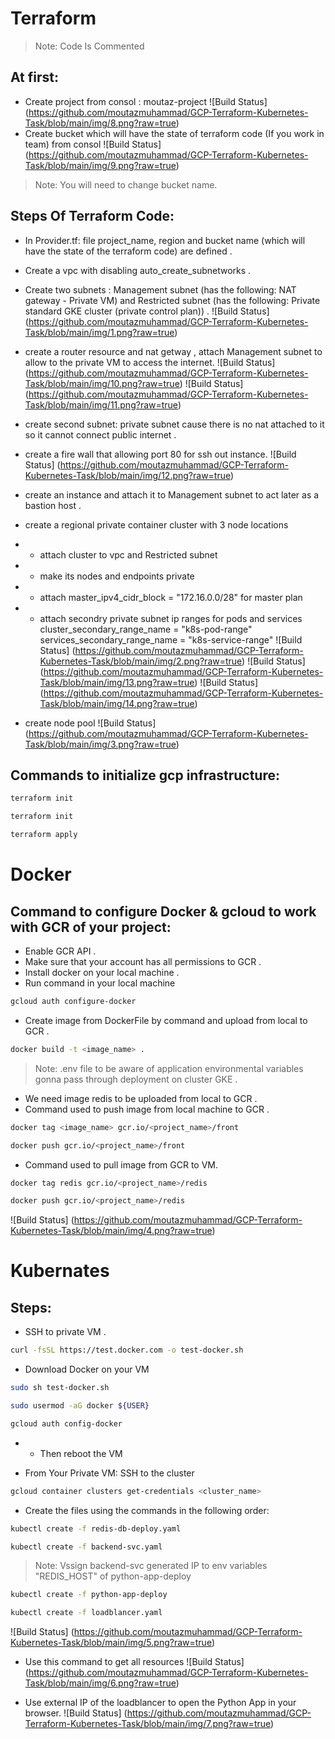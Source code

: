 # Terraform

> Note: Code Is Commented

## At first:
* Create project from consol : moutaz-project
![Build Status] (https://github.com/moutazmuhammad/GCP-Terraform-Kubernetes-Task/blob/main/img/8.png?raw=true)
* Create bucket which will have the state of terraform code (If you work in team) from consol
![Build Status] (https://github.com/moutazmuhammad/GCP-Terraform-Kubernetes-Task/blob/main/img/9.png?raw=true)

> Note: You will need to change bucket name.

## Steps Of Terraform Code:
* In Provider.tf: file project_name, region and bucket name (which will have the state of the terraform code) are defined .

* Create a vpc with disabling auto_create_subnetworks .

* Create two subnets : Management subnet (has the following: NAT gateway - Private VM) and Restricted subnet (has the following: Private standard GKE cluster (private control plan)) .
![Build Status] (https://github.com/moutazmuhammad/GCP-Terraform-Kubernetes-Task/blob/main/img/1.png?raw=true)

* create a router resource and nat getway , attach Management subnet  to allow to the private VM to access the internet.
![Build Status] (https://github.com/moutazmuhammad/GCP-Terraform-Kubernetes-Task/blob/main/img/10.png?raw=true)
![Build Status] (https://github.com/moutazmuhammad/GCP-Terraform-Kubernetes-Task/blob/main/img/11.png?raw=true)

* create second subnet: private subnet cause there is no nat attached to it so it cannot connect public internet .

* create a fire wall that allowing port 80 for ssh out instance.
![Build Status] (https://github.com/moutazmuhammad/GCP-Terraform-Kubernetes-Task/blob/main/img/12.png?raw=true)

* create an instance and attach it to Management subnet to act later as a bastion host .

* create a regional private container cluster with 3 node locations 
* - attach cluster to vpc and Restricted subnet
* - make its nodes and endpoints private 
* - attach master_ipv4_cidr_block = "172.16.0.0/28" for master plan 
* - attach secondry private subnet ip ranges for pods and services
      cluster_secondary_range_name = "k8s-pod-range"
      services_secondary_range_name = "k8s-service-range"
![Build Status] (https://github.com/moutazmuhammad/GCP-Terraform-Kubernetes-Task/blob/main/img/2.png?raw=true)
![Build Status] (https://github.com/moutazmuhammad/GCP-Terraform-Kubernetes-Task/blob/main/img/13.png?raw=true)
![Build Status] (https://github.com/moutazmuhammad/GCP-Terraform-Kubernetes-Task/blob/main/img/14.png?raw=true)

* create node pool 
![Build Status] (https://github.com/moutazmuhammad/GCP-Terraform-Kubernetes-Task/blob/main/img/3.png?raw=true)

## Commands to initialize gcp infrastructure:
```sh
terraform init 
```
```sh
terraform init 
```
```sh
terraform apply 
```


# Docker

## Command to configure Docker & gcloud to work with GCR of your project:
* Enable GCR API .
* Make sure that your account has all permissions to GCR .
* Install docker on your local machine .
* Run command in your local machine
```sh
gcloud auth configure-docker
```

* Create image from DockerFile by command and upload from local to GCR .
```sh
docker build -t <image_name> .
```
> Note: .env file to be aware of application environmental variables gonna pass through deployment on cluster GKE .

* We need image redis to be uploaded from local to GCR .
* Command used to push image from local machine to GCR .
```sh
docker tag <image_name> gcr.io/<project_name>/front
```
```sh
docker push gcr.io/<project_name>/front
```
* Command used to pull image from GCR to VM.
```sh
docker tag redis gcr.io/<project_name>/redis
```
```sh
docker push gcr.io/<project_name>/redis
```
![Build Status] (https://github.com/moutazmuhammad/GCP-Terraform-Kubernetes-Task/blob/main/img/4.png?raw=true)


# Kubernates


## Steps:

* SSH to private VM .
```sh
curl -fsSL https://test.docker.com -o test-docker.sh 
```
* Download Docker on your VM
```sh
sudo sh test-docker.sh
```
```sh
sudo usermod -aG docker ${USER}
```
```sh
gcloud auth config-docker
```
- - Then reboot the VM

* From Your Private VM: SSH to the cluster
```sh
gcloud container clusters get-credentials <cluster_name>
```

* Create the files using the commands in the following order:
```sh
kubectl create -f redis-db-deploy.yaml
```
```sh
kubectl create -f backend-svc.yaml
```
> Note: Vssign backend-svc generated IP to env variables "REDIS_HOST" of python-app-deploy

```sh
kubectl create -f python-app-deploy
```
```sh
kubectl create -f loadblancer.yaml
```
![Build Status] (https://github.com/moutazmuhammad/GCP-Terraform-Kubernetes-Task/blob/main/img/5.png?raw=true)

* Use this command to get all resources
![Build Status] (https://github.com/moutazmuhammad/GCP-Terraform-Kubernetes-Task/blob/main/img/6.png?raw=true)

* Use external IP of the loadblancer to open the Python App in your browser.
![Build Status] (https://github.com/moutazmuhammad/GCP-Terraform-Kubernetes-Task/blob/main/img/7.png?raw=true)

